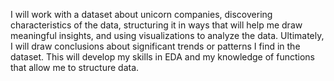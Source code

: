 I will work with a dataset about unicorn companies, discovering characteristics of the data, structuring it in ways that will help me draw meaningful insights, and using visualizations to analyze the data. Ultimately, I will draw conclusions about significant trends or patterns I find in the dataset. This will develop my skills in EDA and my knowledge of functions that allow me to structure data.
